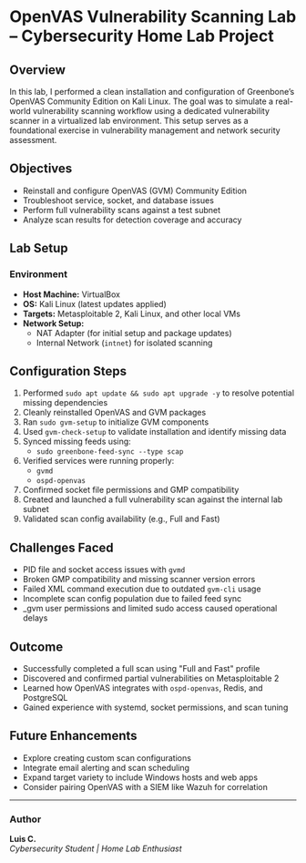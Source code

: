 # OpenVAS Vulnerability Scanning Lab – Cybersecurity Home Lab Project

## Overview  
In this lab, I performed a clean installation and configuration of Greenbone’s OpenVAS Community Edition on Kali Linux. The goal was to simulate a real-world vulnerability scanning workflow using a dedicated vulnerability scanner in a virtualized lab environment. This setup serves as a foundational exercise in vulnerability management and network security assessment.

## Objectives  
- Reinstall and configure OpenVAS (GVM) Community Edition  
- Troubleshoot service, socket, and database issues  
- Perform full vulnerability scans against a test subnet  
- Analyze scan results for detection coverage and accuracy  

## Lab Setup  

### Environment  
- **Host Machine:** VirtualBox  
- **OS:** Kali Linux (latest updates applied)  
- **Targets:** Metasploitable 2, Kali Linux, and other local VMs  
- **Network Setup:**  
  - NAT Adapter (for initial setup and package updates)  
  - Internal Network (`intnet`) for isolated scanning

## Configuration Steps  
1. Performed `sudo apt update && sudo apt upgrade -y` to resolve potential missing dependencies  
2. Cleanly reinstalled OpenVAS and GVM packages  
3. Ran `sudo gvm-setup` to initialize GVM components  
4. Used `gvm-check-setup` to validate installation and identify missing data  
5. Synced missing feeds using:
   - `sudo greenbone-feed-sync --type scap`  
6. Verified services were running properly:
   - `gvmd`  
   - `ospd-openvas`  
7. Confirmed socket file permissions and GMP compatibility  
8. Created and launched a full vulnerability scan against the internal lab subnet  
9. Validated scan config availability (e.g., Full and Fast)

## Challenges Faced  
- PID file and socket access issues with `gvmd`  
- Broken GMP compatibility and missing scanner version errors  
- Failed XML command execution due to outdated `gvm-cli` usage  
- Incomplete scan config population due to failed feed sync  
- _gvm user permissions and limited sudo access caused operational delays  

## Outcome  
- Successfully completed a full scan using "Full and Fast" profile  
- Discovered and confirmed partial vulnerabilities on Metasploitable 2  
- Learned how OpenVAS integrates with `ospd-openvas`, Redis, and PostgreSQL  
- Gained experience with systemd, socket permissions, and scan tuning  

## Future Enhancements  
- Explore creating custom scan configurations  
- Integrate email alerting and scan scheduling  
- Expand target variety to include Windows hosts and web apps  
- Consider pairing OpenVAS with a SIEM like Wazuh for correlation  

---

### Author  
**Luis C.**  
*Cybersecurity Student | Home Lab Enthusiast*
